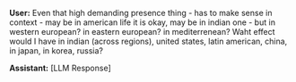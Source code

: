 **User:**
Even that high demanding presence thing - has to make sense in context - may be in american life it is okay, may be in indian one - but in western european? in eastern european? in mediterrenean? Waht effect would I have in indian (across regions), united states, latin american, china, in japan, in korea, russia? 

**Assistant:**
[LLM Response]

